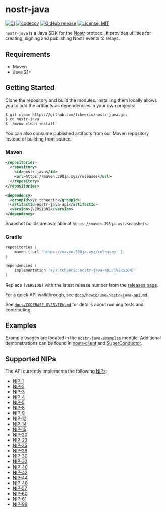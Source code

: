 # nostr-java
[![CI](https://github.com/tcheeric/nostr-java/actions/workflows/ci.yml/badge.svg)](https://github.com/tcheeric/nostr-java/actions/workflows/ci.yml)
[![codecov](https://codecov.io/gh/tcheeric/nostr-java/branch/main/graph/badge.svg)](https://codecov.io/gh/tcheeric/nostr-java)
[![GitHub release](https://img.shields.io/github/v/release/tcheeric/nostr-java)](https://github.com/tcheeric/nostr-java/releases)
[![License: MIT](https://img.shields.io/badge/License-MIT-yellow.svg)](LICENSE)

`nostr-java` is a Java SDK for the [Nostr](https://github.com/nostr-protocol/nips) protocol. It provides utilities for creating, signing and publishing Nostr events to relays.

## Requirements
- Maven
- Java 21+

## Getting Started
Clone the repository and build the modules. Installing them locally allows you to add the artifacts as dependencies in your own projects:

```bash
$ git clone https://github.com/tcheeric/nostr-java.git
$ cd nostr-java
$ ./mvnw clean install
```

You can also consume published artifacts from our Maven repository instead of building from source.

### Maven

```xml
<repositories>
  <repository>
    <id>nostr-java</id>
    <url>https://maven.398ja.xyz/releases</url>
  </repository>
</repositories>

<dependency>
  <groupId>xyz.tcheeric</groupId>
  <artifactId>nostr-java-api</artifactId>
  <version>[VERSION]</version>
</dependency>
```

Snapshot builds are available at `https://maven.398ja.xyz/snapshots`.

### Gradle

```gradle
repositories {
    maven { url 'https://maven.398ja.xyz/releases' }
}

dependencies {
    implementation 'xyz.tcheeric:nostr-java-api:[VERSION]'
}
```

Replace `[VERSION]` with the latest release number from the [releases page](https://github.com/tcheeric/nostr-java/releases).

For a quick API walkthrough, see [`docs/howto/use-nostr-java-api.md`](docs/howto/use-nostr-java-api.md).

See [`docs/CODEBASE_OVERVIEW.md`](docs/CODEBASE_OVERVIEW.md) for details about running tests and contributing.

## Examples
Example usages are located in the [`nostr-java-examples`](./nostr-java-examples) module. Additional demonstrations can be found in [nostr-client](https://github.com/tcheeric/nostr-client) and [SuperConductor](https://github.com/avlo/superconductor).

## Supported NIPs
The API currently implements the following [NIPs](https://github.com/nostr-protocol/nips):
- [NIP-1](https://github.com/nostr-protocol/nips/blob/master/01.md)
- [NIP-2](https://github.com/nostr-protocol/nips/blob/master/02.md)
- [NIP-3](https://github.com/nostr-protocol/nips/blob/master/03.md)
- [NIP-4](https://github.com/nostr-protocol/nips/blob/master/04.md)
- [NIP-5](https://github.com/nostr-protocol/nips/blob/master/05.md)
- [NIP-8](https://github.com/nostr-protocol/nips/blob/master/08.md)
- [NIP-9](https://github.com/nostr-protocol/nips/blob/master/09.md)
- [NIP-12](https://github.com/nostr-protocol/nips/blob/master/12.md)
- [NIP-14](https://github.com/nostr-protocol/nips/blob/master/14.md)
- [NIP-15](https://github.com/nostr-protocol/nips/blob/master/15.md)
- [NIP-20](https://github.com/nostr-protocol/nips/blob/master/20.md)
- [NIP-23](https://github.com/nostr-protocol/nips/blob/master/23.md)
- [NIP-25](https://github.com/nostr-protocol/nips/blob/master/25.md)
- [NIP-28](https://github.com/nostr-protocol/nips/blob/master/28.md)
- [NIP-30](https://github.com/nostr-protocol/nips/blob/master/30.md)
- [NIP-32](https://github.com/nostr-protocol/nips/blob/master/32.md)
- [NIP-40](https://github.com/nostr-protocol/nips/blob/master/40.md)
- [NIP-42](https://github.com/nostr-protocol/nips/blob/master/42.md)
- [NIP-44](https://github.com/nostr-protocol/nips/blob/master/44.md)
- [NIP-46](https://github.com/nostr-protocol/nips/blob/master/46.md)
- [NIP-57](https://github.com/nostr-protocol/nips/blob/master/57.md)
- [NIP-60](https://github.com/nostr-protocol/nips/blob/master/60.md)
- [NIP-61](https://github.com/nostr-protocol/nips/blob/master/61.md)
- [NIP-99](https://github.com/nostr-protocol/nips/blob/master/99.md)
